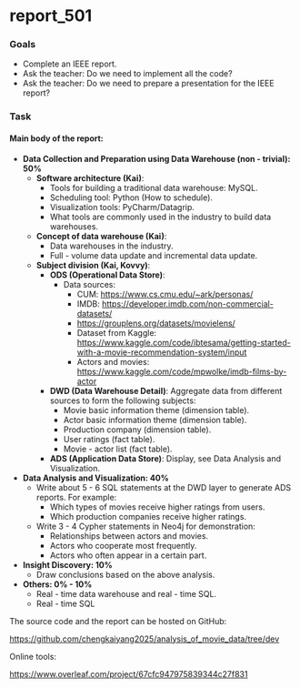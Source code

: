 # report_501

### Goals
- Complete an IEEE report.
- Ask the teacher: Do we need to implement all the code?
- Ask the teacher: Do we need to prepare a presentation for the IEEE report?

### Task
#### Main body of the report:
- **Data Collection and Preparation using Data Warehouse (non - trivial): 50%**
    - **Software architecture (Kai)**:
        - Tools for building a traditional data warehouse: MySQL.
        - Scheduling tool: Python (How to schedule).
        - Visualization tools: PyCharm/Datagrip.
        - What tools are commonly used in the industry to build data warehouses.
    - **Concept of data warehouse (Kai)**:
        - Data warehouses in the industry.
        - Full - volume data update and incremental data update.
    - **Subject division (Kai, Kovvy)**:
        - **ODS (Operational Data Store)**:
            - Data sources:
                - CUM: https://www.cs.cmu.edu/~ark/personas/
                - IMDB: https://developer.imdb.com/non-commercial-datasets/
                - https://grouplens.org/datasets/movielens/
                - Dataset from Kaggle: https://www.kaggle.com/code/ibtesama/getting-started-with-a-movie-recommendation-system/input
                - Actors and movies: https://www.kaggle.com/code/mpwolke/imdb-films-by-actor
        - **DWD (Data Warehouse Detail)**: Aggregate data from different sources to form the following subjects:
            - Movie basic information theme (dimension table).
            - Actor basic information theme (dimension table).
            - Production company (dimension table).
            - User ratings (fact table).
            - Movie - actor list (fact table).
        - **ADS (Application Data Store)**: Display, see Data Analysis and Visualization.
- **Data Analysis and Visualization: 40%**
    - Write about 5 - 6 SQL statements at the DWD layer to generate ADS reports. For example:
        - Which types of movies receive higher ratings from users.
        - Which production companies receive higher ratings.
    - Write 3 - 4 Cypher statements in Neo4j for demonstration:
        - Relationships between actors and movies.
        - Actors who cooperate most frequently.
        - Actors who often appear in a certain part.
- **Insight Discovery: 10%**
    - Draw conclusions based on the above analysis.
- **Others: 0% - 10%**
    - Real - time data warehouse and real - time SQL.
    - Real - time SQL

The source code and the report can be hosted on GitHub:

https://github.com/chengkaiyang2025/analysis_of_movie_data/tree/dev

Online tools:

https://www.overleaf.com/project/67cfc947975839344c27f831 
